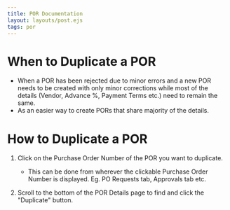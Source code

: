 ```yaml
---
title: POR Documentation
layout: layouts/post.ejs
tags: por
---
```


# When to Duplicate a POR

* When a POR has been rejected due to minor errors and a new POR needs to be created with only minor corrections while most of the details (Vendor, Advance %, Payment Terms etc.) need to remain the same.
* As an easier way to create PORs that share majority of the details.

# How to Duplicate a POR

1. Click on the Purchase Order Number of the POR you want to duplicate.
	- This can be done from wherever the clickable Purchase Order Number is displayed. Eg. PO Requests tab, Approvals tab etc.

2. Scroll to the bottom of the POR Details page to find and click the "Duplicate" button.

